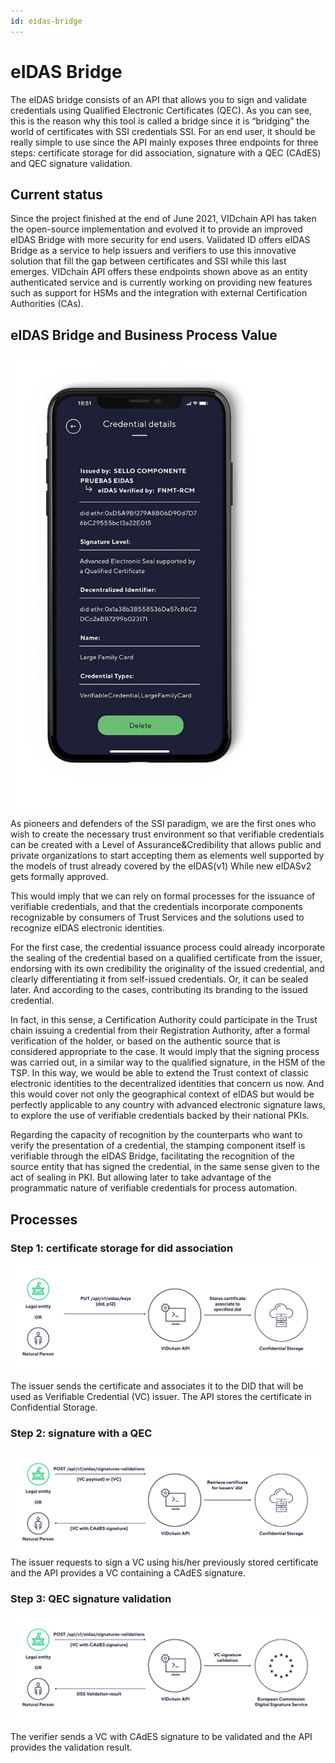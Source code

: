 ```yaml
---
id: eidas-bridge
---
```


# eIDAS Bridge

The eIDAS bridge consists of an API that allows you to sign and validate credentials using Qualified Electronic Certificates (QEC). As you can see, this is the reason why this tool is called a bridge since it is “bridging” the world of certificates with SSI credentials SSI. For an end user, it should be really simple to use since the API mainly exposes three endpoints for three steps: certificate storage for did association, signature with a QEC (CAdES) and QEC signature validation.

## Current status

Since the project finished at the end of June 2021, VIDchain API has taken the open-source implementation and evolved it to provide an improved eIDAS Bridge with more security for end users. Validated ID offers eIDAS Bridge as a service to help issuers and verifiers to use this innovative solution that fill the gap between certificates and SSI while this last emerges. VIDchain API offers these endpoints shown above as an entity authenticated service and is currently working on providing new features such as support for HSMs and the integration with external Certification Authorities (CAs).

## eIDAS Bridge and Business Process Value

![eidas-vc](../_media/eidas-vc.jpeg)

As pioneers and defenders of the SSI paradigm, we are the first ones who wish to create the necessary trust environment so that verifiable credentials can be created with a Level of Assurance&Credibility that allows public and private organizations to start accepting them as elements well supported by the models of trust already covered by the eIDAS(v1) While new eIDASv2 gets formally approved.

This would imply that we can rely on formal processes for the issuance of verifiable credentials, and that the credentials incorporate components recognizable by consumers of Trust Services and the solutions used to recognize eIDAS electronic identities.

For the first case, the credential issuance process could already incorporate the sealing of the credential based on a qualified certificate from the issuer, endorsing with its own credibility the originality of the issued credential, and clearly differentiating it from self-issued credentials. Or, it can be sealed later. And according to the cases, contributing its branding to the issued credential.

In fact, in this sense, a Certification Authority could participate in the Trust chain issuing a credential from their Registration Authority, after a formal verification of the holder, or based on the authentic source that is considered appropriate to the case. It would imply that the signing process was carried out, in a similar way to the qualified signature, in the HSM of the TSP. In this way, we would be able to extend the Trust context of classic electronic identities to the decentralized identities that concern us now. And this would cover not only the geographical context of eIDAS but would be perfectly applicable to any country with advanced electronic signature laws, to explore the use of verifiable credentials backed by their national PKIs.

Regarding the capacity of recognition by the counterparts who want to verify the presentation of a credential, the stamping component itself is verifiable through the eIDAS Bridge, facilitating the recognition of the source entity that has signed the credential, in the same sense given to the act of sealing in PKI. But allowing later to take advantage of the programmatic nature of verifiable credentials for process automation.

## Processes 



### Step 1: certificate storage for did association

![step1-eidas](../_media/step1-eidas.jpg)

The issuer sends the certificate and associates it to the DID that will be used as Verifiable Credential (VC) issuer. The API stores the certificate in Confidential Storage.

### Step 2: signature with a QEC

![step2-eidas](../_media/step2-eidas.jpg)
The issuer requests to sign a VC using his/her previously stored certificate and the API provides a VC containing a CAdES signature.

### Step 3: QEC signature validation

![step3-eidas](../_media/step3-eidas.jpg)

The verifier sends a VC with CAdES signature to be validated and the API provides the validation result.




